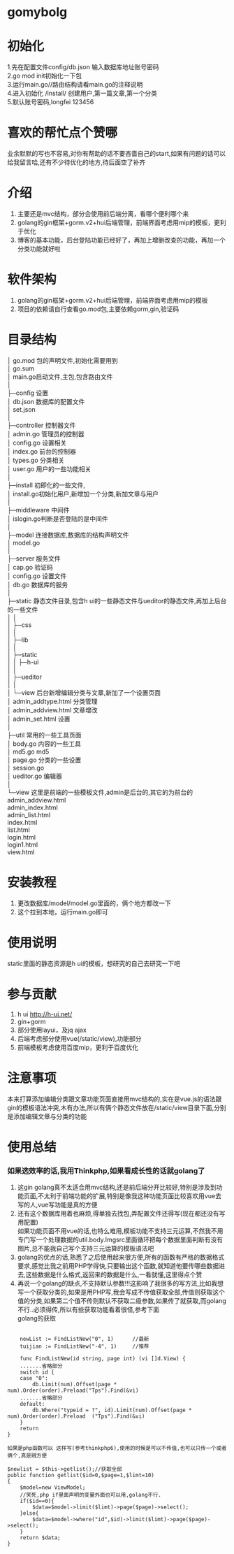 # gomybolg

# 初始化
 1.先在配置文件config/db.json 输入数据库地址账号密码  
 2.go mod init初始化一下包  
 3.运行main.go//路由结构请看main.go的注释说明  
 4.进入初始化 /install/ 创建用户,第一篇文章,第一个分类  
 5.默认账号密码,longfei 123456

# 喜欢的帮忙点个赞哪
业余默默的写也不容易,对你有帮助的话不要吝啬自己的start,如果有问题的话可以给我留言哈,还有不少待优化的地方,待后面空了补齐

# 介绍

1. 主要还是mvc结构，部分会使用前后端分离，看哪个便利哪个来  
2. golang的gin框架+gorm.v2+hui后端管理，前端界面考虑用mip的模板，更利于优化  
3. 博客的基本功能，后台登陆功能已经好了，再加上增删改查的功能，再加一个分类功能就好啦  

# 软件架构
1. golang的gin框架+gorm.v2+hui后端管理，前端界面考虑用mip的模板
2. 项目的依赖请自行查看go.mod包,主要依赖gorm,gin,验证码

# 目录结构
│  go.mod 包的声明文件,初始化需要用到  
│  go.sum  
│  main.go启动文件,主包,包含路由文件  
│      
├─config 设置  
│      db.json 数据库的配置文件  
│      set.json  
│      
├─controller 控制器文件  
│      admin.go 管理员的控制器  
│      config.go 设置相关  
│      index.go 前台的控制器  
│      types.go 分类相关  
│      user.go 用户的一些功能相关  
│      
├─install 初即化的一些文件,  
│      install.go初始化用户,新增加一个分类,新加文章与用户  
│      
├─middleware 中间件  
│      islogin.go判断是否登陆的是中间件  
│      
├─model 连接数据库,数据库的结构声明文件  
│      model.go  
│      
├─server 服务文件  
│      cap.go 验证码  
│      config.go 设置文件  
│      db.go 数据库的服务  
│      
├─static  静态文件目录,包含h ui的一些静态文件与ueditor的静态文件,再加上后台的一些文件  
│  │  
│  ├─css  
│  │              
│  ├─lib  
│  │                  
│  ├─static  
│  │  ├─h-ui  
│  │                  
│  ├─ueditor   
│  │               
│  └─view 后台新增编辑分类与文章,新加了一个设置页面  
│          admin_addtype.html  分类管理  
│          admin_addview.html  文章增改   
│          admin_set.html  设置  
│          
├─util 常用的一些工具页面  
│      body.go  内容的一些工具  
│      md5.go  md5  
│      page.go  分类的一些设置  
│      session.go  
│      ueditor.go  编辑器  
│      
└─view 这里是前端的一些模板文件,admin是后台的,其它的为前台的  
        admin_addview.html  
        admin_index.html  
        admin_list.html  
        index.html  
        list.html   
        login.html  
        login1.html  
        view.html  



# 安装教程
1. 更改数据库/model/model.go里面的，俩个地方都改一下  
2. 这个拉到本地，运行main.go即可  

# 使用说明

static里面的静态资源是h ui的模板，想研究的自己去研究一下吧  

# 参与贡献
1. h ui  http://h-ui.net/  
2. gin+gorm  
3. 部分使用layui，及jq ajax  
4. 后端考虑部分使用vue(/static/view),功能部分  
5. 前端模板考虑使用百度mip，更利于百度优化  



# 注意事项
本来打算添加编辑分类跟文章功能页面直接用mvc结构的,实在是vue.js的语法跟gin的模板语法冲突,木有办法,所以有俩个静态文件放在/static/view目录下面,分别是添加编辑文章与分类的功能  



# 使用总结
### 如果选效率的话,我用Thinkphp,如果看成长性的话就golang了

1. 这gin golang真不太适合用mvc结构,还是前后端分开比较好,特别是涉及到功能页面,不太利于前端功能的扩展,特别是像我这种功能页面比较喜欢用vue去写的人,vue写功能是真的方便  
2. 还有这个数据库用着也麻烦,得单独去找包,弄配置文件还得写(现在都还没有写用配置)  
如果功能页面不用vue的话,也特么难用,模板功能不支持三元运算,不然我不用专门写一个处理数据的util.body.Imgsrc里面循环把每个数据里面判断有没有图片,总不能我自己写个支持三元运算的模板语法吧  
3. golang的优点的话,熟悉了之后使用起来很方便,所有的函数有严格的数据格式要求,感觉比我之前用PHP学得快,只要输出这个函数,就知道他要传哪些数据进去,这些数据是什么格式,返回来的数据是什么,一看就懂,这里得点个赞  
4. 再说一个golang的缺点,不支持默认参数!!!这影响了我很多的写方法,比如我想写一个获取分类的,如果是用PHP写,我会写成不传值获取全部,传值则获取这个值的分类,如果第二个值不传则默认不获取二级参数,如果传了就获取,而golang不行..必须得传,所以有些获取功能看着很怪,参考下面  
golang的获取  
```

	newList := FindListNew("0", 1)      //最新  
	tuijian := FindListNew("-4", 1)     //推荐  

    func FindListNew(id string, page int) (vi []d.View) {  
    .......省略部分  
	switch id {  
	case "0":  
		db.Limit(num).Offset(page * num).Order(order).Preload("Tps").Find(&vi)  
    .......省略部分  
	default:  
		db.Where("typeid = ?", id).Limit(num).Offset(page * num).Order(order).Preload  ("Tps").Find(&vi)  
	}  
	return  
}  
```

    如果是php函数可以 这样写(参考thinkphp6),使用的时候是可以不传值,也可以只传一个或者俩个,真是贼方便   

```
$newlist = $this->getlist();//获取全部  
public function getlist($id=0,$page=1,$limt=10)  
{  
    $model=new ViewModel;  
    //笑死,php if里面声明的变量外面也可以用,golang不行.  
    if($id==0){  
        $data=$model->limit($limt)->page($page)->select();  
    }else{  
        $data=$model->where("id",$id)->limit($limt)->page($page)->select();  
    }  
    return $data;  
}
```